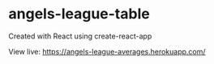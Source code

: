 # angels-league-table

Created with React using create-react-app

View live: https://angels-league-averages.herokuapp.com/
